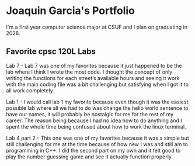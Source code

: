 
# Joaquin Garcia's Portfolio

I'm a first year computer science major at CSUF and I plan on graduating in 2028.

## Favorite cpsc 120L Labs

Lab 7 - Lab 7 was one of my favorites because it just happened to be the lab where I think I wrote the most code. I thought the concept of only writing the functions for each street’s available hours and seeing it work with the main coding file was a bit challenging but satisfying when I got it to all work completely.

Lab 1 - I would call lab 1 my favorite because even though it was the easiest possible lab where all we had to do was change the hello world sentence to have our names, it will probably be nostalgic for me for the rest of my career. The reason being because I had no idea how to do anything and I spent the whole time being confused about how to work the linux terminal.

Lab 4 part 2 - This one was one of my favorites because it was a simple but still challenging for me at the time because of how new I was and still am to programming in C++. I did the second part on my own and it felt good to play the number guessing game and see it actually function properly.
